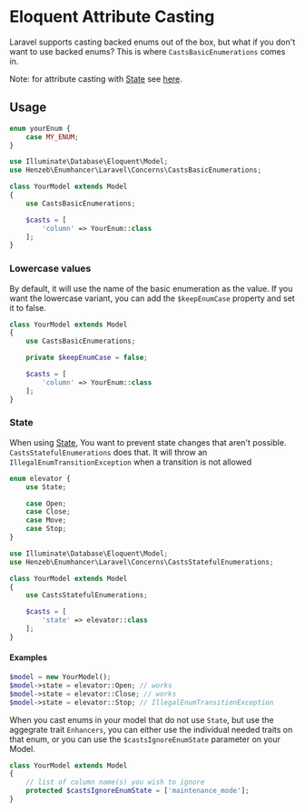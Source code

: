 # Eloquent Attribute Casting

Laravel supports casting backed enums out of the box, but what if you don't want
to use backed enums? This is where `CastsBasicEnumerations` comes in.

Note: for attribute casting with [State](state.md) see [here](#state).

## Usage

```php
enum yourEnum {
    case MY_ENUM;
}

use Illuminate\Database\Eloquent\Model;
use Henzeb\Enumhancer\Laravel\Concerns\CastsBasicEnumerations;

class YourModel extends Model
{
    use CastsBasicEnumerations;

    $casts = [
        'column' => YourEnum::class
    ];
}

```

### Lowercase values

By default, it will use the name of the basic enumeration as the value. If you
want the lowercase variant, you can add the `$keepEnumCase` property and set it
to false.

```php
class YourModel extends Model
{
    use CastsBasicEnumerations;

    private $keepEnumCase = false;

    $casts = [
        'column' => YourEnum::class
    ];
}

```

### State

When using [State](state.md), You want to prevent state changes that aren't
possible. `CastsStatefulEnumerations` does that. It will throw an
`IllegalEnumTransitionException` when a transition is not allowed

```php
enum elevator {
    use State;

    case Open;
    case Close;
    case Move;
    case Stop;
}

use Illuminate\Database\Eloquent\Model;
use Henzeb\Enumhancer\Laravel\Concerns\CastsStatefulEnumerations;

class YourModel extends Model
{
    use CastsStatefulEnumerations;

    $casts = [
        'state' => elevator::class
    ];
}

```

#### Examples

```php
$model = new YourModel();
$model->state = elevator::Open; // works
$model->state = elevator::Close; // works
$model->state = elevator::Stop; // IllegalEnumTransitionException
```

When you cast enums in your model that do not use `State`, but use the aggegrate
trait `Enhancers`, you can either use the individual needed traits on that enum,
or you can use the `$castsIgnoreEnumState` parameter on your Model.

```php
class YourModel extends Model
{
    // list of column name(s) you wish to ignore
    protected $castsIgnoreEnumState = ['maintenance_mode'];
}
```
